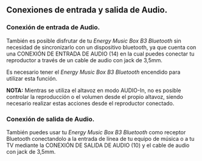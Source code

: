 ## Conexiones de entrada y salida de Audio.
### Conexión de entrada de Audio.

También es posible disfrutar de tu *Energy Music Box B3 Bluetooth* sin necesidad de sincronizarlo con un dispositivo bluetooth, ya que cuenta con una CONEXIÓN DE ENTRADA DE AUDIO (14) en la cual puedes conectar tu reproductor a través de un cable de audio con jack de 3,5mm.

Es necesario tener el *Energy Music Box B3 Bluetooth* encendido para utilizar esta función.

**NOTA:** Mientras se utiliza el altavoz en modo  AUDIO-In, no es posible controlar la reproducción o el volumen desde el propio altavoz, siendo necesario realizar estas acciones desde el reproductor conectado.

### Conexión de salida de Audio.

También puedes usar tu *Energy Music Box B3 Bluetooth* como receptor Bluetooth conectandolo a la entrada de línea de tu equipo de música o a tu TV mediante la CONEXIÓN DE SALIDA DE AUDIO (10) y el cable de audio con jack de 3,5mm.
